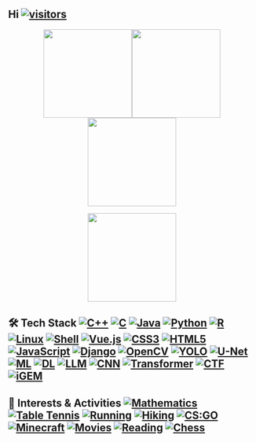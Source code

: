 ## Hi [![visitors](https://visitor-badge.laobi.icu/badge?page_id=yuhong2024.yuhong2024&style=flat-square)](https://github.com/yuhong2024)

<p align="center">
<img src="https://github-readme-activity-graph.vercel.app/graph?username=yuhong2024&theme=dracula&hide_border=true&area=true&days_number=30" height="180"/><img src="https://github-readme-streak-stats.herokuapp.com/?user=yuhong2024&theme=dracula&hide_border=true" height="180"/><img src="https://github-readme-stats.vercel.app/api/top-langs/?username=yuhong2024&layout=compact&theme=dracula&hide_border=true" height="180"/>
</p>

<p align="center">
<img src="https://github-readme-stats.vercel.app/api?username=yuhong2024&show_icons=true&theme=dracula&hide_border=true&include_all_commits=true&count_private=true" height="180"/>
</p>

## 🛠️ Tech Stack [![C++](https://img.shields.io/badge/-C++-00599C?style=flat-square&logo=c%2B%2B&logoColor=ffffff)](https://isocpp.org/) [![C](https://img.shields.io/badge/-C-00599C?style=flat-square&logo=c&logoColor=ffffff)](https://en.wikipedia.org/wiki/C_(programming_language)) [![Java](https://img.shields.io/badge/-Java-007396?style=flat-square&logo=java&logoColor=ffffff)](https://www.java.com/) [![Python](https://img.shields.io/badge/-Python-3776AB?style=flat-square&logo=python&logoColor=ffffff)](https://www.python.org/) [![R](https://img.shields.io/badge/-R-276DC3?style=flat-square&logo=r&logoColor=ffffff)](https://www.r-project.org/) [![Linux](https://img.shields.io/badge/-Linux-FCC624?style=flat-square&logo=linux&logoColor=000000)](https://www.linux.org/) [![Shell](https://img.shields.io/badge/-Shell-4EAA25?style=flat-square&logo=gnu-bash&logoColor=ffffff)](https://www.gnu.org/software/bash/) [![Vue.js](https://img.shields.io/badge/-Vue3-4FC08D?style=flat-square&logo=vue.js&logoColor=ffffff)](https://vuejs.org/) [![CSS3](https://img.shields.io/badge/-CSS3-1572B6?style=flat-square&logo=css3&logoColor=ffffff)](https://developer.mozilla.org/docs/Web/CSS) [![HTML5](https://img.shields.io/badge/-HTML5-E34F26?style=flat-square&logo=html5&logoColor=ffffff)](https://developer.mozilla.org/docs/Web/HTML) [![JavaScript](https://img.shields.io/badge/-JavaScript-F7DF1E?style=flat-square&logo=javascript&logoColor=000000)](https://developer.mozilla.org/docs/Web/JavaScript) [![Django](https://img.shields.io/badge/-Django-092E20?style=flat-square&logo=django&logoColor=ffffff)](https://www.djangoproject.com/) [![OpenCV](https://img.shields.io/badge/-OpenCV-5C3EE8?style=flat-square&logo=opencv&logoColor=ffffff)](https://opencv.org/) [![YOLO](https://img.shields.io/badge/-YOLO-00FFFF?style=flat-square&logoColor=000000)](https://pjreddie.com/darknet/yolo/) [![U-Net](https://img.shields.io/badge/-U--Net-FFB300?style=flat-square&logoColor=000000)](https://en.wikipedia.org/wiki/U-Net) [![ML](https://img.shields.io/badge/-Machine%20Learning-1572B6?style=flat-square&logo=scikit-learn&logoColor=ffffff)](https://en.wikipedia.org/wiki/Machine_learning) [![DL](https://img.shields.io/badge/-Deep%20Learning-FF6F00?style=flat-square&logo=tensorflow&logoColor=ffffff)](https://en.wikipedia.org/wiki/Deep_learning) [![LLM](https://img.shields.io/badge/-LLM-800080?style=flat-square&logo=openai&logoColor=ffffff)](https://en.wikipedia.org/wiki/Large_language_model) [![CNN](https://img.shields.io/badge/-CNN-FF9800?style=flat-square&logoColor=000000)](https://en.wikipedia.org/wiki/Convolutional_neural_network) [![Transformer](https://img.shields.io/badge/-Transformer-00BFFF?style=flat-square&logoColor=000000)](https://en.wikipedia.org/wiki/Transformer_(machine_learning_model)) [![CTF](https://img.shields.io/badge/-CTF-FF6B6B?style=flat-square&logo=ctf&logoColor=ffffff)](https://ctftime.org/) [![iGEM](https://img.shields.io/badge/-iGEM-41B06E?style=flat-square&logoColor=ffffff)](https://igem.org/)

## 🎯 Interests & Activities [![Mathematics](https://img.shields.io/badge/-Mathematics-1976D2?style=flat-square&logo=mathworks&logoColor=ffffff)](https://en.wikipedia.org/wiki/Mathematics) [![Table Tennis](https://img.shields.io/badge/-Table%20Tennis-FF6B6B?style=flat-square&logo=table-tennis&logoColor=ffffff)](https://en.wikipedia.org/wiki/Table_tennis) [![Running](https://img.shields.io/badge/-Running-4CAF50?style=flat-square&logo=running&logoColor=ffffff)](https://en.wikipedia.org/wiki/Running) [![Hiking](https://img.shields.io/badge/-Hiking-8BC34A?style=flat-square&logo=hiking&logoColor=ffffff)](https://en.wikipedia.org/wiki/Hiking) [![CS:GO](https://img.shields.io/badge/-CS:GO-000000?style=flat-square&logo=counter-strike&logoColor=ffffff)](https://store.steampowered.com/app/730/CounterStrike_Global_Offensive/) [![Minecraft](https://img.shields.io/badge/-Minecraft-62B47A?style=flat-square&logo=minecraft&logoColor=ffffff)](https://www.minecraft.net/) [![Movies](https://img.shields.io/badge/-Movies-E91E63?style=flat-square&logo=film&logoColor=ffffff)](https://en.wikipedia.org/wiki/Film) [![Reading](https://img.shields.io/badge/-Reading-2196F3?style=flat-square&logo=book&logoColor=ffffff)](https://en.wikipedia.org/wiki/Reading) [![Chess](https://img.shields.io/badge/-Chess-795548?style=flat-square&logo=chess&logoColor=ffffff)](https://en.wikipedia.org/wiki/Chess)

